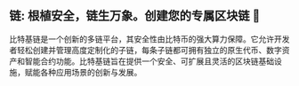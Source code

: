## 链: 根植安全，链生万象。创建您的专属区块链 👋


比特基链是一个创新的多链平台，其安全性由比特币的强大算力保障。它允许开发者轻松创建并管理高度定制化的子链，每条子链都可拥有独立的原生代币、数字资产和智能合约功能。比特基链旨在提供一个安全、可扩展且灵活的区块链基础设施，赋能各种应用场景的创新与发展。
